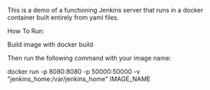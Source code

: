 This is a demo of a functioning Jenkins server that runs in a docker container built entirely from yaml files.

How To Run:

Build image with docker build

Then run the following command with your image name:

docker run -p 8080:8080 -p 50000:50000 -v "jenkins_home:/var/jenkins_home" IMAGE_NAME
